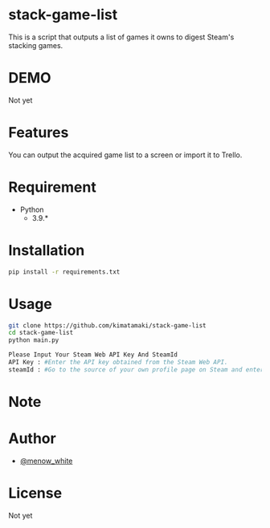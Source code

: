 # stack-game-list

This is a script that outputs a list of games it owns to digest Steam's stacking games.

# DEMO

Not yet

# Features

You can output the acquired game list to a screen or import it to Trello.

# Requirement

- Python
    - 3.9.*

# Installation

```bash
pip install -r requirements.txt
```

# Usage

```bash
git clone https://github.com/kimatamaki/stack-game-list
cd stack-game-list
python main.py

Please Input Your Steam Web API Key And SteamId
API Key : #Enter the API key obtained from the Steam Web API.
steamId : #Go to the source of your own profile page on Steam and enter the value set for `g_steamID`.
```

# Note

# Author

* [@menow_white](https://twitter.com/menow_white)

# License
Not yet